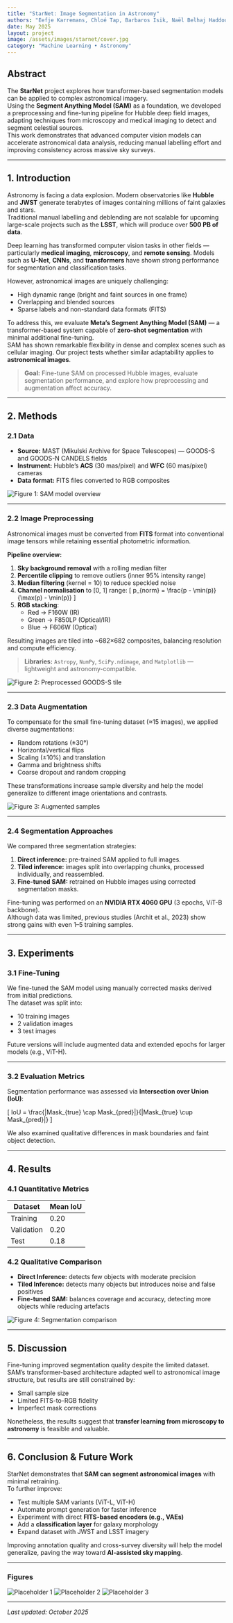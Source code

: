 ```yaml
---
title: "StarNet: Image Segmentation in Astronomy"
authors: "Eefje Karremans, Chloé Tap, Barbaros Isik, Naël Belhaj Haddou"
date: May 2025
layout: project
image: /assets/images/starnet/cover.jpg
category: "Machine Learning • Astronomy"
---
```


## Abstract

The **StarNet** project explores how transformer-based segmentation models can be applied to complex astronomical imagery.  
Using the **Segment Anything Model (SAM)** as a foundation, we developed a preprocessing and fine-tuning pipeline for Hubble deep field images, adapting techniques from microscopy and medical imaging to detect and segment celestial sources.  
This work demonstrates that advanced computer vision models can accelerate astronomical data analysis, reducing manual labelling effort and improving consistency across massive sky surveys.

---

## 1. Introduction

Astronomy is facing a data explosion. Modern observatories like **Hubble** and **JWST** generate terabytes of images containing millions of faint galaxies and stars.  
Traditional manual labelling and deblending are not scalable for upcoming large-scale projects such as the **LSST**, which will produce over **500 PB of data**.

Deep learning has transformed computer vision tasks in other fields — particularly **medical imaging**, **microscopy**, and **remote sensing**. Models such as **U-Net**, **CNNs**, and **transformers** have shown strong performance for segmentation and classification tasks.

However, astronomical images are uniquely challenging:
- High dynamic range (bright and faint sources in one frame)
- Overlapping and blended sources
- Sparse labels and non-standard data formats (FITS)

To address this, we evaluate **Meta’s Segment Anything Model (SAM)** — a transformer-based system capable of **zero-shot segmentation** with minimal additional fine-tuning.  
SAM has shown remarkable flexibility in dense and complex scenes such as cellular imaging. Our project tests whether similar adaptability applies to **astronomical images**.

> **Goal:** Fine-tune SAM on processed Hubble images, evaluate segmentation performance, and explore how preprocessing and augmentation affect accuracy.

---

## 2. Methods

### 2.1 Data

- **Source:** MAST (Mikulski Archive for Space Telescopes) — GOODS-S and GOODS-N CANDELS fields  
- **Instrument:** Hubble’s **ACS** (30 mas/pixel) and **WFC** (60 mas/pixel) cameras  
- **Data format:** FITS files converted to RGB composites

![Figure 1: SAM model overview](images/starnet_sam_overview.png)

---

### 2.2 Image Preprocessing

Astronomical images must be converted from **FITS** format into conventional image tensors while retaining essential photometric information.

**Pipeline overview:**
1. **Sky background removal** with a rolling median filter  
2. **Percentile clipping** to remove outliers (inner 95% intensity range)
3. **Median filtering** (kernel = 10) to reduce speckled noise  
4. **Channel normalisation** to [0, 1] range:
   \[
   p_{norm} = \frac{p - \min(p)}{\max(p) - \min(p)}
   \]
5. **RGB stacking**:
   - Red → F160W (IR)
   - Green → F850LP (Optical/IR)
   - Blue → F606W (Optical)

Resulting images are tiled into ~682×682 composites, balancing resolution and compute efficiency.

> **Libraries:** `Astropy`, `NumPy`, `SciPy.ndimage`, and `Matplotlib` — lightweight and astronomy-compatible.

![Figure 2: Preprocessed GOODS-S tile](images/starnet_preprocessed_tile.png)

---

### 2.3 Data Augmentation

To compensate for the small fine-tuning dataset (≈15 images), we applied diverse augmentations:

- Random rotations (±30°)
- Horizontal/vertical flips
- Scaling (±10%) and translation
- Gamma and brightness shifts
- Coarse dropout and random cropping

These transformations increase sample diversity and help the model generalize to different image orientations and contrasts.

![Figure 3: Augmented samples](images/starnet_augmentation_examples.png)

---

### 2.4 Segmentation Approaches

We compared three segmentation strategies:

1. **Direct inference:** pre-trained SAM applied to full images.  
2. **Tiled inference:** images split into overlapping chunks, processed individually, and reassembled.  
3. **Fine-tuned SAM:** retrained on Hubble images using corrected segmentation masks.

Fine-tuning was performed on an **NVIDIA RTX 4060 GPU** (3 epochs, ViT-B backbone).  
Although data was limited, previous studies (Archit et al., 2023) show strong gains with even 1–5 training samples.

---

## 3. Experiments

### 3.1 Fine-Tuning

We fine-tuned the SAM model using manually corrected masks derived from initial predictions.  
The dataset was split into:
- 10 training images  
- 2 validation images  
- 3 test images  

Future versions will include augmented data and extended epochs for larger models (e.g., ViT-H).

---

### 3.2 Evaluation Metrics

Segmentation performance was assessed via **Intersection over Union (IoU)**:

\[
IoU = \frac{|Mask_{true} \cap Mask_{pred}|}{|Mask_{true} \cup Mask_{pred}|}
\]

We also examined qualitative differences in mask boundaries and faint object detection.

---

## 4. Results

### 4.1 Quantitative Metrics

| Dataset | Mean IoU |
|----------|-----------|
| Training | 0.20 |
| Validation | 0.20 |
| Test | 0.18 |

### 4.2 Qualitative Comparison

- **Direct Inference:** detects few objects with moderate precision  
- **Tiled Inference:** detects many objects but introduces noise and false positives  
- **Fine-tuned SAM:** balances coverage and accuracy, detecting more objects while reducing artefacts

![Figure 4: Segmentation comparison](images/starnet_segmentation_comparison.png)

---

## 5. Discussion

Fine-tuning improved segmentation quality despite the limited dataset.  
SAM’s transformer-based architecture adapted well to astronomical image structure, but results are still constrained by:
- Small sample size  
- Limited FITS-to-RGB fidelity  
- Imperfect mask corrections  

Nonetheless, the results suggest that **transfer learning from microscopy to astronomy** is feasible and valuable.

---

## 6. Conclusion & Future Work

StarNet demonstrates that **SAM can segment astronomical images** with minimal retraining.  
To further improve:

- Test multiple SAM variants (ViT-L, ViT-H)
- Automate prompt generation for faster inference
- Experiment with direct **FITS-based encoders (e.g., VAEs)**
- Add a **classification layer** for galaxy morphology
- Expand dataset with JWST and LSST imagery

Improving annotation quality and cross-survey diversity will help the model generalize, paving the way toward **AI-assisted sky mapping**.

---

### Figures
![Placeholder 1](images/starnet_placeholder1.png)
![Placeholder 2](images/starnet_placeholder2.png)
![Placeholder 3](images/starnet_placeholder3.png)

---

*Last updated: October 2025*

